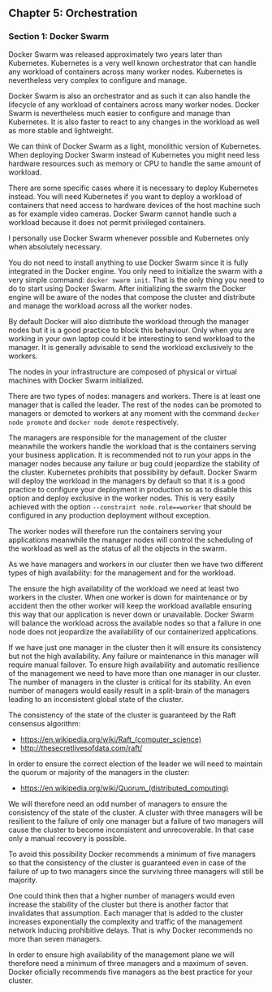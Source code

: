 ## Chapter 5: Orchestration

### Section 1: Docker Swarm

Docker Swarm was released approximately two years later than Kubernetes.
Kubernetes is a very well known orchestrator that can handle any workload of containers across many worker nodes.
Kubernetes is nevertheless very complex to configure and manage.

Docker Swarm is also an orchestrator and as such it can also handle the lifecycle of any workload of containers across many worker nodes.
Docker Swarm is nevertheless much easier to configure and manage than Kubernetes.
It is also faster to react to any changes in the workload as well as more stable and lightweight.

We can think of Docker Swarm as a light, monolithic version of Kubernetes.
When deploying Docker Swarm instead of Kubernetes you might need less hardware resources such as memory or CPU to handle the same amount of workload.

There are some specific cases where it is necessary to deploy Kubernetes instead.
You will need Kubernetes if you want to deploy a workload of containers that need access to hardware devices of the host machine such as for example video cameras.
Docker Swarm cannot handle such a workload because it does not permit privileged containers.

I personally use Docker Swarm whenever possible and Kubernetes only when absolutely necessary.

You do not need to install anything to use Docker Swarm since it is fully integrated in the Docker engine.
You only need to initialize the swarm with a very simple command: `docker swarm init`.
That is the only thing you need to do to start using Docker Swarm.
After initializing the swarm the Docker engine will be aware of the nodes that compose the cluster and distribute and manage the workload across all the worker nodes.

By default Docker will also distribute the workload through the manager nodes but it is a good practice to block this behaviour. 
Only when you are working in your own laptop could it be interesting to send workload to the manager. 
It is generally advisable to send the workload exclusively to the workers.

The nodes in your infrastructure are composed of physical or virtual machines with Docker Swarm initialized.

There are two types of nodes: managers and workers.
There is at least one manager that is called the leader.
The rest of the nodes can be promoted to managers or demoted to workers at any moment with the command `docker node promote` and `docker node demote` respectively.

The managers are responsible for the management of the cluster meanwhile the workers handle the workload that is the containers serving your business application.
It is recommended not to run your apps in the manager nodes because any failure or bug could jeopardize the stability of the cluster.
Kubernetes prohibits that possibility by default.
Docker Swarm will deploy the workload in the managers by default so that it is a good practice to configure your deployment in production so as to disable this option and deploy exclusive in the worker nodes.
This is very easily achieved with the option `--constraint node.role==worker` that should be configured in any production deployment without exception.

The worker nodes will therefore run the containers serving your applications meanwhile the manager nodes will control the scheduling of the workload as well as the status of all the objects in the swarm.

As we have managers and workers in our cluster then we have two different types of high availability: for the management and for the workload.

The ensure the high availability of the workload we need at least two workers in the cluster.
When one worker is down for maintenance or by accident then the other worker will keep the workload available ensuring this way that our application is never down or unavailable.
Docker Swarm will balance the workload across the available nodes so that a failure in one node does not jeopardize the availability of our containerized applications.

If we have just one manager in the cluster then it will ensure its consistency but not the high availability.
Any failure or maintenance in this manager will require manual failover.
To ensure high availability and automatic resilience of the management we need to have more than one manager in our cluster.
The number of managers in the cluster is critical for its stability.
An even number of managers would easily result in a split-brain of the managers leading to an inconsistent global state of the cluster.

The consistency of the state of the cluster is guaranteed by the Raft consensus algorithm:
* https://en.wikipedia.org/wiki/Raft_(computer_science)
* http://thesecretlivesofdata.com/raft/

In order to ensure the correct election of the leader we will need to maintain the quorum or majority of the managers in the cluster:
* https://en.wikipedia.org/wiki/Quorum_(distributed_computing)

We will therefore need an odd number of managers to ensure the consistency of the state of the cluster.
A cluster with three managers will be resilient to the failure of only one manager but a failure of two managers will cause the cluster to become inconsistent and unrecoverable.
In that case only a manual recovery is possible.

To avoid this possibility Docker recommends a minimum of five managers so that the consistency of the cluster is guaranteed even in case of the failure of up to two managers since the surviving three managers will still be majority.

One could think then that a higher number of managers would even increase the stability of the cluster but there is another factor that invalidates that assumption.
Each manager that is added to the cluster increases exponentially the complexity and traffic of the management network inducing prohibitive delays.
That is why Docker recommends no more than seven managers.

In order to ensure high availability of the management plane we will therefore need a minimum of three managers and a maximum of seven. Docker oficially recommends five managers as the best practice for your cluster.

